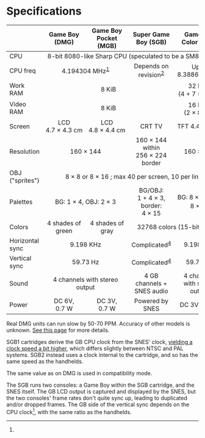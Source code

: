 # Specifications

<style>
td {
    text-align: center;
}
td:first-child {
    text-align: left;
}
</style>

<table>
  <thead>
    <tr>
      <th></th><th>Game Boy (DMG)</th><th>Game Boy Pocket (MGB)</th><th>Super Game Boy (SGB)</th><th>Game Boy Color (CGB)</th>
    </tr>
  </thead>
  <tbody>
    <tr>
      <td>CPU</td><td colspan="4">8-bit 8080-like Sharp CPU (speculated to be a SM83 core)</td>
    </tr>
    <tr>
      <td>CPU freq</td><td colspan="2">4.194304&nbsp;MHz<sup class="footnote-reference"><a href="#dmg_clk">1</a></sup></td><td>Depends on revision<sup class="footnote-reference"><a href="#sgb_clk">2</a></sup></td><td>Up to 8.388608&nbsp;MHz</td>
    </tr>
    <tr>
        <td>Work RAM</td><td colspan="3">8&nbsp;KiB</td><td>32&nbsp;KiB<sup class="footnote-reference"><a href="#compat">3</a></sup> (4&nbsp;+&nbsp;7&nbsp;×&nbsp;4&nbsp;KiB)</td>
    </tr>
    <tr>
        <td>Video RAM</td><td colspan="3">8&nbsp;KiB</td><td>16&nbsp;KiB<sup class="footnote-reference"><a href="#compat">3</a></sup> (2&nbsp;×&nbsp;8&nbsp;KiB)</td>
    </tr>
    <tr>
        <td>Screen</td><td>LCD 4.7&nbsp;×&nbsp;4.3&nbsp;cm</td><td>LCD 4.8&nbsp;×&nbsp;4.4&nbsp;cm</td><td>CRT TV</td><td>TFT 4.4&nbsp;×&nbsp;4&nbsp;cm</td>
    </tr>
    <tr>
        <td>Resolution</td><td colspan="2">160&nbsp;×&nbsp;144</td><td>160&nbsp;×&nbsp;144 within 256&nbsp;×&nbsp;224 border</td><td>160&nbsp;×&nbsp;144</td>
    </tr>
    <tr>
        <td>OBJ ("sprites")</td><td colspan="4">8&nbsp;×&nbsp;8 or 8&nbsp;×&nbsp;16 ; max 40 per screen, 10 per line</td>
    </tr>
    <tr>
        <td>Palettes</td><td colspan="2">BG: 1&nbsp;×&nbsp;4, OBJ: 2&nbsp;×&nbsp;3</td><td>BG/OBJ: 1&nbsp;+&nbsp;4&nbsp;×&nbsp;3, border: 4&nbsp;×&nbsp;15</td><td>BG: 8&nbsp;×&nbsp;4, OBJ: 8&nbsp;×&nbsp;3<sup class="footnote-reference"><a href="#compat">3</a></sup></td>
    </tr>
    <tr>
        <td>Colors</td><td>4 shades of green</td><td>4 shades of gray</td><td colspan="2">32768 colors (15-bit RGB)</td>
    </tr>
    <tr>
        <td>Horizontal sync</td><td colspan="2">9.198&nbsp;KHz</td><td>Complicated<sup class="footnote-reference"><a href="#sgb_vid">4</a></sup></td><td>9.198&nbsp;KHz</td>
    </tr>
    <tr>
        <td>Vertical sync</td><td colspan="2">59.73&nbsp;Hz</td><td>Complicated<sup class="footnote-reference"><a href="#sgb_vid">4</a></sup></td><td>59.73&nbsp;Hz</td>
    </tr>
    <tr>
        <td>Sound</td><td colspan="2">4 channels with stereo output</td><td>4 GB channels + SNES audio</td><td>4 channels with stereo output</td>
    </tr>
    <tr>
        <td>Power</td><td>DC 6V, 0.7&nbsp;W</td><td>DC 3V, 0.7&nbsp;W</td><td>Powered by SNES</td><td>DC 3V, 0.6&nbsp;W</td>
    </tr>
  </tbody>
</table>

[^dmg_clk]:
Real DMG units can run slow by 50-70 PPM. Accuracy of other models is unknown. [See this page](https://github.com/jkotlinski/gbchrono) for more details.

[^sgb_clk]:
SGB1 cartridges derive the GB CPU clock from the SNES' clock, [yielding a clock speed a bit higher](<#SGB System Clock>), which differs slightly between NTSC and PAL systems.
SGB2 instead uses a clock internal to the cartridge, and so has the same speed as the handhelds.

[^compat]:
The same value as on DMG is used in compatibility mode.

[^sgb_vid]:
The SGB runs two consoles: a Game Boy within the SGB cartridge, and the SNES itself.
The GB LCD output is captured and displayed by the SNES, but the two consoles' frame rates don't quite sync up, leading to duplicated and/or dropped frames.
The GB side of the vertical sync depends on the CPU clock[^sgb_clk], with the same ratio as the handhelds.
